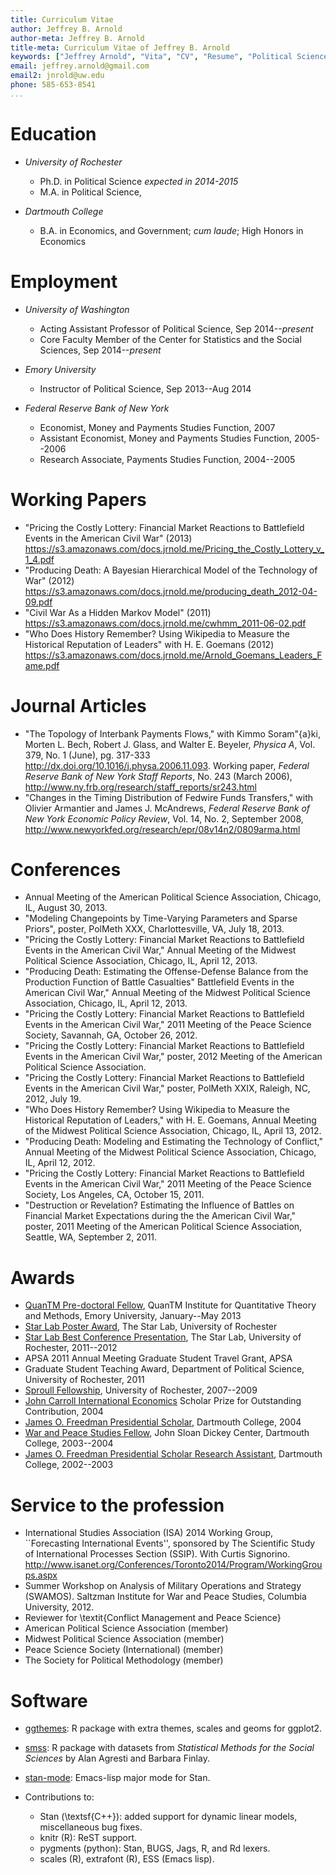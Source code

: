 ```yaml
---
title: Curriculum Vitae
author: Jeffrey B. Arnold
author-meta: Jeffrey B. Arnold
title-meta: Curriculum Vitae of Jeffrey B. Arnold
keywords: ["Jeffrey Arnold", "Vita", "CV", "Resume", "Political Science"]
email: jeffrey.arnold@gmail.com
email2: jnrold@uw.edu
phone: 585-653-8541
...
```


# Education

- *University of Rochester*

	- Ph.D. in Political Science *expected in 2014-2015*
	- M.A. in Political Science, 

- *Dartmouth College* 

    - B.A. in Economics, and Government; *cum laude*; High Honors in Economics

# Employment

- *University of Washington*

	- Acting Assistant Professor of Political Science, Sep 2014--*present*
	- Core Faculty Member of the Center for Statistics and the Social Sciences, Sep 2014--*present*

- *Emory University*

    - Instructor of Political Science, Sep 2013--Aug 2014

- *Federal Reserve Bank of New York*

	- Economist, Money and Payments Studies Function, 2007
	- Assistant Economist, Money and Payments Studies Function, 2005--2006
	- Research Associate, Payments Studies Function, 2004--2005

# Working Papers

- "Pricing the Costly Lottery: Financial Market Reactions to
Battlefield Events in the American Civil War" (2013) https://s3.amazonaws.com/docs.jrnold.me/Pricing_the_Costly_Lottery_v_1_4.pdf
- "Producing Death: A Bayesian Hierarchical Model of the Technology of War" (2012) https://s3.amazonaws.com/docs.jrnold.me/producing_death_2012-04-09.pdf
- "Civil War As a Hidden Markov Model" (2011) https://s3.amazonaws.com/docs.jrnold.me/cwhmm_2011-06-02.pdf
- "Who Does History Remember? Using Wikipedia to Measure the Historical Reputation of Leaders" with H. E. Goemans (2012) https://s3.amazonaws.com/docs.jrnold.me/Arnold_Goemans_Leaders_Fame.pdf

# Journal Articles

- "The Topology of Interbank Payments Flows," with Kimmo Soram\"{a}ki, Morten L. Bech, Robert
J. Glass, and Walter E. Beyeler, *Physica A*, Vol. 379, No. 1 (June), pg. 317-333 http://dx.doi.org/10.1016/j.physa.2006.11.093. Working paper, *Federal Reserve Bank of New York Staff Reports*, No. 243 (March 2006), http://www.ny.frb.org/research/staff_reports/sr243.html
- "Changes in the Timing Distribution of Fedwire Funds Transfers," with Olivier Armantier and James J. McAndrews, *Federal Reserve Bank of New York Economic Policy Review*, Vol. 14, No. 2, September 2008, http://www.newyorkfed.org/research/epr/08v14n2/0809arma.html

# Conferences

- Annual Meeting of the American Political Science Association, Chicago, IL, August 30, 2013.
- "Modeling Changepoints by Time-Varying Parameters and Sparse Priors", poster, PolMeth XXX, Charlottesville, VA, July 18, 2013.
- "Pricing the Costly Lottery: Financial Market Reactions to Battlefield Events in the American Civil War," Annual Meeting of the Midwest Political Science Association, Chicago, IL, April 12, 2013.
- "Producing Death: Estimating the Offense-Defense Balance from the Production Function of Battle Casualties" Battlefield Events in the American Civil War," Annual Meeting of the Midwest Political Science Association, Chicago, IL, April 12, 2013.
- "Pricing the Costly Lottery: Financial Market Reactions to Battlefield Events in the American Civil War," 2011 Meeting of the Peace Science Society, Savannah, GA, October 26, 2012.
- "Pricing the Costly Lottery: Financial Market Reactions to Battlefield Events in the American Civil War," poster, 2012 Meeting of the American Political Science Association.
- "Pricing the Costly Lottery: Financial Market Reactions to Battlefield Events in the American Civil War," poster, PolMeth XXIX, Raleigh, NC, 2012, July 19.
- "Who Does History Remember? Using Wikipedia to Measure the Historical Reputation of Leaders," with H. E. Goemans, Annual Meeting of the Midwest Political Science Association, Chicago, IL, April 13, 2012.
- "Producing Death: Modeling and Estimating the Technology of Conflict," Annual Meeting of the Midwest Political Science Association, Chicago, IL, April 12, 2012.
- "Pricing the Costly Lottery: Financial Market Reactions to Battlefield Events in the American Civil War," 2011 Meeting of the Peace Science Society, Los Angeles, CA, October 15, 2011.
- "Destruction or Revelation? Estimating the Influence of Battles on Financial Market Expectations during the the American Civil War," poster, 2011 Meeting of the American Political Science Association, Seattle, WA, September 2, 2011.

# Awards

- [QuanTM Pre-doctoral Fellow](http://quantitative.emory.edu), QuanTM Institute for Quantitative Theory and Methods, Emory University, January--May 2013
- [Star Lab Poster Award](http://www.rochester.edu/college/psc/thestarlab/awards), The Star Lab, University of Rochester 
- [Star Lab Best Conference Presentation](http://www.rochester.edu/college/psc/thestarlab/awards), The Star Lab, University of Rochester, 2011--2012
- APSA 2011 Annual Meeting Graduate Student Travel Grant, APSA
- Graduate Student Teaching Award, Department of Political Science, University of Rochester, 2011
- [Sproull Fellowship](http://www.rochester.edu/gradstudies/sproull.html), University of Rochester, 2007--2009
- [John Carroll International Economics](http://carrollround.georgetown.edu/) Scholar Prize for Outstanding Contribution, 2004
- [James O. Freedman Presidential Scholar](http://www.dartmouth.edu/~ugar/undergrad/scholars/index.html), Dartmouth College, 2004
- [War and Peace Studies Fellow](http://www.pdartmouth.edu/~dickey/war_peace_fellows.html), John Sloan Dickey Center, Dartmouth College, 2003--2004
- [James O. Freedman Presidential Scholar Research Assistant](http://www.dartmouth.edu/~ugar/undergrad/scholars/index.html), Dartmouth College, 2002--2003

# Service to the profession

- International Studies Association (ISA) 2014 Working Group,  ``Forecasting International Events'', sponsored by The Scientific Study of International Processes Section (SSIP). With Curtis Signorino. http://www.isanet.org/Conferences/Toronto2014/Program/WorkingGroups.aspx
- Summer Workshop on Analysis of Military Operations and Strategy
(SWAMOS).  Saltzman Institute for War and Peace Studies, Columbia
University, 2012.
- Reviewer for \textit{Conflict Management and Peace Science}
- American Political Science Association (member)
- Midwest Political Science Association (member)
- Peace Science Society (International) (member)
- The Society for Political Methodology (member)


# Software

- [ggthemes](http://cran.r-project.org/web/packages/ggthemes/index.html): R package with extra themes, scales and geoms for ggplot2. 
- [smss](http://cran.r-project.org/web/packages/smss/index.html): R package with datasets from *Statistical Methods for the Social Sciences* by Alan Agresti and Barbara Finlay.
- [stan-mode](https://github.com/stan-dev/stan-mode): Emacs-lisp major mode for Stan. 
- Contributions to: 

	- Stan (\textsf{C++}): added support for dynamic linear models, miscellaneous bug fixes.
	- knitr (R): ReST support.
	- pygments (python): Stan, BUGS, Jags, R, and Rd lexers.
	- scales (R), extrafont (R), ESS (Emacs lisp).

